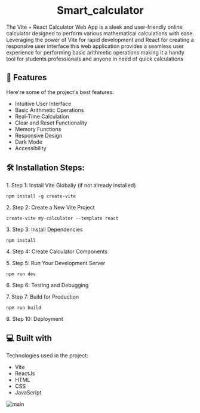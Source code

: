 <h1 align="center" id="title">Smart_calculator</h1>

<p id="description">The Vite + React Calculator Web App is a sleek and user-friendly online calculator designed to perform various mathematical calculations with ease. Leveraging the power of Vite for rapid development and React for creating a responsive user interface this web application provides a seamless user experience for performing basic arithmetic operations making it a handy tool for students professionals and anyone in need of quick calculations</p>

  
  
<h2>🧐 Features</h2>

Here're some of the project's best features:

*   Intuitive User Interface
*   Basic Arithmetic Operations
*   Real-Time Calculation
*   Clear and Reset Functionality
*   Memory Functions
*   Responsive Design
*   Dark Mode
*   Accessibility

<h2>🛠️ Installation Steps:</h2>

<p>1. Step 1: Install Vite Globally (if not already installed)</p>

```
npm install -g create-vite
```

<p>2. Step 2: Create a New Vite Project</p>

```
create-vite my-calculator --template react
```

<p>3. Step 3: Install Dependencies</p>

```
npm install
```

<p>4. Step 4: Create Calculator Components</p>

<p>5. Step 5: Run Your Development Server</p>

```
npm run dev
```

<p>6. Step 6: Testing and Debugging</p>

<p>7. Step 7: Build for Production</p>

```
npm run build
```

<p>8. Step 10: Deployment</p>

  
  
<h2>💻 Built with</h2>

Technologies used in the project:

*   Vite
*   ReactJs
*   HTML
*   CSS
*   JavaScript


![main](https://github.com/rohit-shinde-26/calculator_smart/assets/100394511/9253824a-7767-4e95-bbaf-ababe4df11e2)
